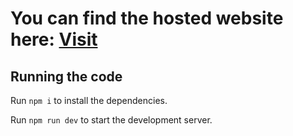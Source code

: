 
  # You can find the hosted website here: [Visit](https://light-stop-38568911.figma.site/)

  ## Running the code

  Run `npm i` to install the dependencies.

  Run `npm run dev` to start the development server.
  
